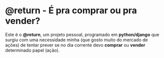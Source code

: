 # @return - É pra comprar ou pra vender?
Este é o **@return**, um projeto pessoal, programado em **python/django** que surgiu com uma necessidade minha (que gosto muito do mercado de ações) de tentar prever se no dia corrente devo **comprar** ou **vender** determinado papel (ação).  